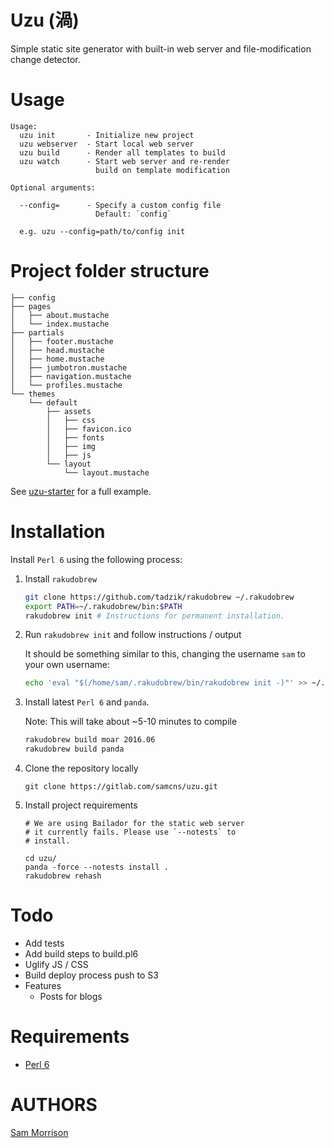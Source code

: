 Uzu (渦)
===

Simple static site generator with built-in web server and file-modification change detector.

Usage
=====

```
Usage:
  uzu init       - Initialize new project
  uzu webserver  - Start local web server
  uzu build      - Render all templates to build
  uzu watch      - Start web server and re-render
                   build on template modification

Optional arguments:
  
  --config=      - Specify a custom config file
                   Default: `config`

  e.g. uzu --config=path/to/config init
```

Project folder structure
========================
```
├── config
├── pages
│   ├── about.mustache
│   └── index.mustache
├── partials
│   ├── footer.mustache
│   ├── head.mustache
│   ├── home.mustache
│   ├── jumbotron.mustache
│   ├── navigation.mustache
│   └── profiles.mustache
└── themes
    └── default
        ├── assets
        │   ├── css
        │   ├── favicon.ico
        │   ├── fonts
        │   ├── img
        │   ├── js
        └── layout
            └── layout.mustache
```

See [uzu-starter](https://gitlab.com/samcns/uzu-starter) for a full example.

Installation
============

Install `Perl 6` using the following process:

1. Install `rakudobrew`

    ```bash
    git clone https://github.com/tadzik/rakudobrew ~/.rakudobrew
    export PATH=~/.rakudobrew/bin:$PATH
    rakudobrew init # Instructions for permanent installation.
    ```

2. Run `rakudobrew init` and follow instructions / output

    It should be something similar to this, changing the username `sam` to your own username:

    ```bash
    echo 'eval "$(/home/sam/.rakudobrew/bin/rakudobrew init -)"' >> ~/.profile
    ```

3. Install latest `Perl 6` and `panda`. 

    Note: This will take about ~5-10 minutes to compile

    ```bash
    rakudobrew build moar 2016.06
    rakudobrew build panda
    ```

4. Clone the repository locally 

    ```
    git clone https://gitlab.com/samcns/uzu.git
    ```

5. Install project requirements

    ```
    # We are using Bailador for the static web server
    # it currently fails. Please use `--notests` to 
    # install.

    cd uzu/
    panda -force --notests install .
    rakudobrew rehash
    ```
Todo
====

* Add tests
* Add build steps to build.pl6
* Uglify JS / CSS
* Build deploy process push to S3
* Features
  * Posts for blogs

Requirements
============

* [Perl 6](http://perl6.org/)

AUTHORS
=======

[Sam Morrison](@samcns)
